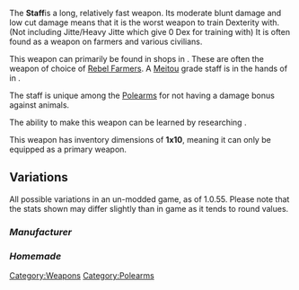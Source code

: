 The **Staff**is a long, relatively fast weapon. Its moderate blunt
damage and low cut damage means that it is the worst weapon to train
Dexterity with. (Not including Jitte/Heavy Jitte which give 0 Dex for
training with) It is often found as a weapon on farmers and various
civilians.

This weapon can primarily be found in shops in [](The_Swamp.md). These are often the weapon of choice of
[Rebel Farmers](Rebel_Farmers.md "wikilink"). A [Meitou](Meitou.md "wikilink")
grade staff is in the hands of [](Spider_Foreman.md) in [](Spider_Factory.md).

The staff is unique among the [Polearms](Polearms.md "wikilink") for not
having a damage bonus against animals.

The ability to make this weapon can be learned by researching [](Basic_Weapon_Smithing_(Tech).md).

This weapon has inventory dimensions of **1x10**, meaning it can only be
equipped as a primary weapon.

## Variations

All possible variations in an un-modded game, as of 1.0.55. Please note
that the stats shown may differ slightly than in game as it tends to
round values.

### *Manufacturer*

### *Homemade*

[Category:Weapons](Category:Weapons "wikilink")
[Category:Polearms](Category:Polearms "wikilink")